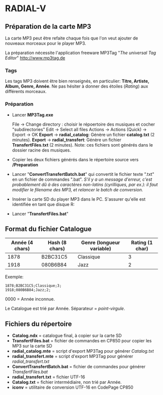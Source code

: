 # RADIAL-V

## Préparation de la carte MP3

La carte MP3 peut être refaite chaque fois que l'on veut ajouter de nouveaux morceaux pour le player MP3.

La préparation nécessite l'application freeware MP3Tag "*The universal Tag Editor*" http://www.mp3tag.de

### Tags

Les tags MP3 doivent être bien renseignés, en particulier: **Titre, Artiste, Album, Genre, Année**.
Ne pas hésiter à donner des étoiles (*Rating*) aux différents morceaux.

### Préparation

* Lancer **MP3Tag.exe**

   File → Change directory : choisir le répoertoire des musiques et cocher "subdirectories"
   Edit → Select all files
   Actions → Actions (Quick) → Export → OK
   **Export** → **radial_catalog**:  Génère un fichier **catalog.txt** (2 minutes).
   **Export** → **radial_transfert**: Génère un fichier **TransfertFiles.txt** (2 minutes).
   Note:  ces fichiers sont générés dans le dossier racine des musiques.

* Copier les deux fichiers générés dans le répertoire source vers **/Preparation**

* Lancer "**ConvertTransfertBatch.bat**" qui convertit le fichier texte ".txt" en un fichier de commandes ".bat". *S'il y a un message d'erreur, c'est probablement dû à des caractères non-latins (cyrilliques, par ex.): il faut modifier le filename des MP3, et relancer le batch de conversion.*
* Insérer la carte SD du player MP3 dans le PC. S'assurer qu'elle est identifiée en tant que disque R:
* Lancer "**TransfertFiles.bat**"

## Format du fichier Catalogue

| Année (4 chars) | Hash (8 chars) | Genre (longueur variable) | Rating (1 char) |
| --------------- | -------------- | ------------------------- | --------------- |
| 1878            | B2BC31C5       | Classique                 | 3               |
| 1918            | 080B6B84       | Jazz                      | 2               |

Exemple:

```
1878;B2BC31C5;Classique;3;
1918;080B6B84;Jazz;2;
```

0000 = Année inconnue.

Le Catalogue est trié par Année. Séparateur = *point-virgule*.



## Fichiers du répertoire

* **Catalog.ndx** = catalogue final, à copier sur la carte SD
* **TransfertFiles.bat** = fichier de commandes en CP850 pour copier les MP3 sur la carte SD
* **radial_catalog.mte** = script d'export MP3Tag pour générer *Catalog.txt*
* **radial_transfert.mte** = script d'export MP3Tag pour générer *radial_transfert.txt*
* **ConvertTransfertBatch.bat** = fichier de commandes pour générer *TransfertFiles.bat*
* **radial_transfert.txt** = fichier UTF-16
* **Catalog.txt** = fichier intermédiaire, non trié par Année.
* **iconv** = utilitaire de conversion UTF-16 en CodePage CP850

